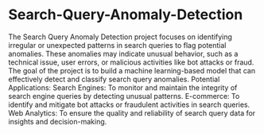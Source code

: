 # Search-Query-Anomaly-Detection
The Search Query Anomaly Detection project focuses on identifying irregular or unexpected patterns in search queries to flag potential anomalies. These anomalies may indicate unusual behavior, such as a technical issue, user errors, or malicious activities like bot attacks or fraud. The goal of the project is to build a machine learning-based model that can effectively detect and classify search query anomalies.
Potential Applications:
Search Engines: To monitor and maintain the integrity of search engine queries by detecting unusual patterns.
E-commerce: To identify and mitigate bot attacks or fraudulent activities in search queries.
Web Analytics: To ensure the quality and reliability of search query data for insights and decision-making.
